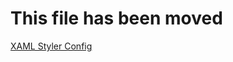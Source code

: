 ﻿# This file has been moved

[XAML Styler Config](https://github.com/microsoft/WindowsTemplateStudio/blob/release/docs/UWP/services/xaml-styler-config.md)